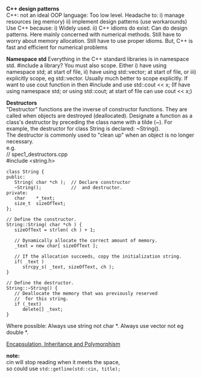 **C++ design patterns**   
C++: not an ideal OOP language: Too low level.
Headache to:
i) manage resources (eg memory)
ii) implement design patterns (use workarounds)
Use C++ because:
i) Widely used.
ii) C++ idioms do exist: Can do design patterns.
Here mainly concerned with numerical methods.
Still have to worry about memory allocation.
Still have to use proper idioms.
But, C++ is fast and efficient for numerical problems   

**Namespace std**
Everything in the C++ standard libraries is in namespace std.
#include a library? You must also scope. Either
i) have using namespace std; at start of file,
ii) have using std::vector; at start of file,
or iii) explicitly scope, eg std::vector.
Usually much better to scope explicitly.
If want to use cout function in <iostream> then #include <iostream>
and use std::cout << x;
(If have using namespace std;
or using std::cout;
at start of file can use cout << x;)  

**Destructors**   
"Destructor" functions are the inverse of constructor functions. They are called when objects are destroyed (deallocated). Designate a function as a class's destructor by preceding the class name with a tilde (~). For example, the destructor for class String is declared: ~String().  
The destructor is commonly used to "clean up" when an object is no longer necessary.  
e.g.  
    // spec1_destructors.cpp  
    #include <string.h>  
      
    class String {  
    public:  
       String( char *ch );  // Declare constructor  
       ~String();           //  and destructor.  
    private:  
       char    *_text;  
       size_t  sizeOfText;  
    };  
      
    // Define the constructor.  
    String::String( char *ch ) {  
       sizeOfText = strlen( ch ) + 1;  
      
       // Dynamically allocate the correct amount of memory.  
       _text = new char[ sizeOfText ];  
      
       // If the allocation succeeds, copy the initialization string.  
       if( _text )  
          strcpy_s( _text, sizeOfText, ch );  
    }  
      
    // Define the destructor.  
    String::~String() {  
       // Deallocate the memory that was previously reserved  
       //  for this string.  
       if (_text)  
          delete[] _text;  
    }  

Where possible:
Always use string not char *.
Always use vector not eg double *.


[Encapsulation, Inheritance and Polymorphism](https://www.go4expert.com/articles/encapsulation-inheritance-polymorphism-t29981/ "Encapsulation, Inheritance and Polymorphism")

**note:**  
cin will stop reading when it meets the space,    
so could use  ``std::getline(std::cin, title);``
